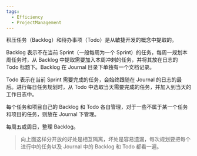 ```yaml
---
tags:
  - Efficiency
  - ProjectManagement
---
```

积压任务（Backlog）和待办事项（Todo）是从敏捷开发的概念中提取的。

Backlog 表示不在当前 Sprint（一般每周为一个 Sprint）的任务，每周一规划本周任务时，从 Backlog 中提取需要加入本周冲刺的任务，并将其放在日志的 Todo 标题下。Backlog 在 Journal 目录下单独有一个文档记录。

Todo 表示在当前 Sprint 需要完成的任务，会始终跟随在 Journal 的日志的最后。进行每日任务规划时，从 Todo 中选取当天需要完成的任务，并加入到当天的工作日志中。

每个任务和项目自己的 Backlog 和 Todo 各自管理，对于一些不属于某一个任务和项目的任务，则放在 Journal 下管理。

每周五或周日，整理 Backlog。

> 向上面这样分开放的好处是相互隔离，坏处是容易遗漏，每次规划要把每个进行中的任务以及 Journal 中的 Backlog 和 Todo 都看一遍。